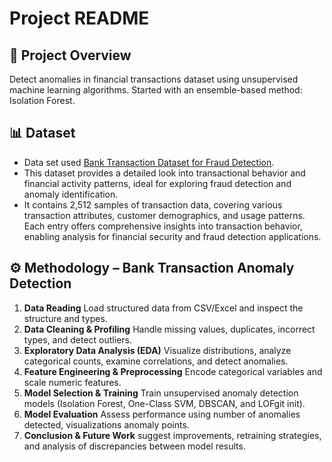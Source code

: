 # Project README 

## 📝 Project Overview

Detect anomalies in financial transactions dataset using unsupervised machine learning algorithms. Started with an ensemble-based method: Isolation Forest.

## 📊 Dataset
- Data set used [Bank Transaction Dataset for Fraud Detection](https://www.kaggle.com/datasets/valakhorasani/bank-transaction-dataset-for-fraud-detection). 
- This dataset provides a detailed look into transactional behavior and financial activity patterns, ideal for exploring fraud detection and anomaly identification. 
- It contains 2,512 samples of transaction data, covering various transaction attributes, customer demographics, and usage patterns. Each entry offers comprehensive insights into transaction behavior, enabling analysis for financial security and fraud detection applications.

## ⚙️ Methodology – Bank Transaction Anomaly Detection

1. **Data Reading** Load structured data from CSV/Excel and inspect the structure and types.
2. **Data Cleaning & Profiling**  Handle missing values, duplicates, incorrect types, and detect outliers.
3. **Exploratory Data Analysis (EDA)**  Visualize distributions, analyze categorical counts, examine correlations, and detect anomalies.
4. **Feature Engineering & Preprocessing**  Encode categorical variables and scale numeric features.  
5. **Model Selection & Training**  Train unsupervised anomaly detection models (Isolation Forest, One-Class SVM, DBSCAN, and LOFgit init).
6. **Model Evaluation** Assess performance using number of anomalies detected, visualizations anomaly points.
7. **Conclusion & Future Work**  suggest improvements, retraining strategies, and analysis of discrepancies between model results.

